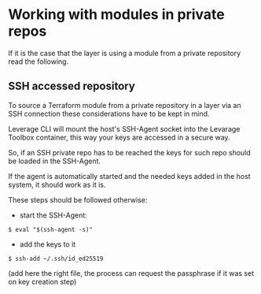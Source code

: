 # Working with modules in private repos

If it is the case that the layer is using a module from a private repository read the following.

## SSH accessed repository

To source a Terraform module from a private repository in a layer via an SSH connection these considerations have to be kept in mind.

Leverage CLI will mount the host's SSH-Agent socket into the Levarage Toolbox container, this way your keys are accessed in a secure way.

So, if an SSH private repo has to be reached the keys for such repo should be loaded in the SSH-Agent.

If the agent is automatically started and the needed keys added in the host system, it should work as it is.

These steps should be followed otherwise:

- start the SSH-Agent:
```shell
$ eval "$(ssh-agent -s)"
```

- add the keys to it
```shell
$ ssh-add ~/.ssh/id_ed25519
```
(add here the right file, the process can request the passphrase if it was set on key creation step)
